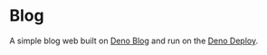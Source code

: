 # Blog

A simple blog web built on [Deno Blog](https://github.com/denoland/deno_blog) and run on the [Deno Deploy](https://deno.com/deploy).